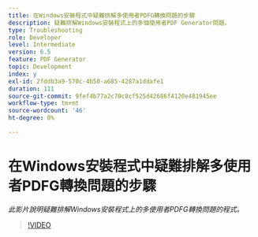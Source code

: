 ```yaml
---
title: 在Windows安裝程式中疑難排解多使用者PDFG轉換問題的步驟
description: 疑難排解Windows安裝程式上的多個使用者PDF Generator問題。
type: Troubleshooting
role: Developer
level: Intermediate
version: 6.5
feature: PDF Generator
topic: Development
index: y
exl-id: 2fddb3a9-570c-4b50-a685-4287a1ddafe1
duration: 111
source-git-commit: 9fef4b77a2c70c8cf525d42686f4120e481945ee
workflow-type: tm+mt
source-wordcount: '46'
ht-degree: 0%

---
```


# 在Windows安裝程式中疑難排解多使用者PDFG轉換問題的步驟

*此影片說明疑難排解Windows安裝程式上的多使用者PDFG轉換問題的程式。*

>[!VIDEO](https://video.tv.adobe.com/v/335550?quality=12&learn=on)
